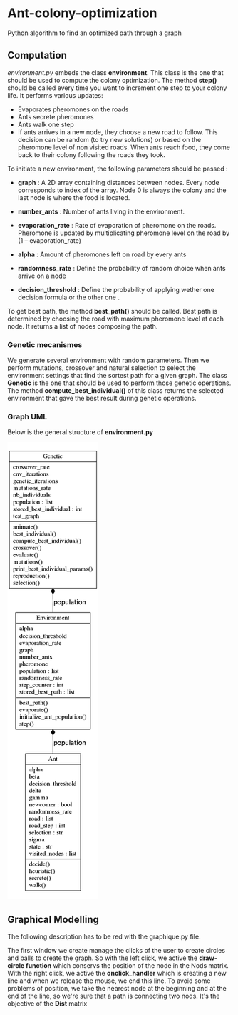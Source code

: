 # Ant-colony-optimization
Python algorithm to find an optimized path through a graph

## Computation

*environment.py* embeds the class **environment**. This class is the one that should be used to compute the colony optimization. The method **step()** should be called every time you want to increment one step to your colony life. It performs various updates:

- Evaporates pheromones on the roads
- Ants secrete pheromones
- Ants walk one step
- If ants arrives in a new node, they choose a new road to follow. This decision can be random (to try new solutions) or based on the pheromone level of non visited roads. When ants reach food, they come back to their colony following the roads they took.

To initiate a new environment, the following parameters should be passed :

- **graph** : A 2D array containing distances between nodes. Every node corresponds to index of the array. Node 0 is always the colony and the last node is where the food is located.

- **number_ants** : Number of ants living in the environment.

- **evaporation_rate** : Rate of evaporation of pheromone on the roads. Pheromone is updated by multiplicating pheromone level on the road by (1 – evaporation_rate)

- **alpha** : Amount of pheromones left on road by every ants

- **randomness_rate** : Define the probability of random choice when ants arrive on a node

- **decision_threshold** : Define the probability of applying wether one decision formula or the other one .

To get best path, the method **best_path()** should be called. Best path is determined by choosing the road with maximum pheromone level at each node. It returns a list of nodes composing the path.

### Genetic mecanismes

We generate several environment with random parameters. Then we perform mutations, crossover and natural selection to select the environment settings that find the sortest path for a given graph. The class **Genetic** is the one that should be used to perform those genetic operations. The method **compute_best_individual()** of this class returns the selected environment that gave the best result during genetic operations.

### Graph UML
Below is the general structure of **environment.py**

![graph UML](graph_uml.png)


## Graphical Modelling

The following description has to be red with the graphique.py file.

The first window we create manage the clicks of the user to create circles and balls to create the graph. 
So with the left click, we active the **draw-circle function** which conservs the position of the node in the Nods matrix. 
With the right click, we active the **onclick_handler** which is creating a new line and when we release the mouse, we end this line. To avoid some problems of position, we take the nearest node at the beginning and at the end of the line, so we're sure that a path is connecting two nods. It's the objective of the **Dist** matrix 


